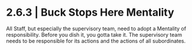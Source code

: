 # 2.6.3 | Buck Stops Here Mentality

All Staff, but especially the supervisory team, need to adopt a Mentality of responsibility. Before you dish it, you gotta take it. The supervisory team needs to be responsible for its actions and the actions of all subordinates.
